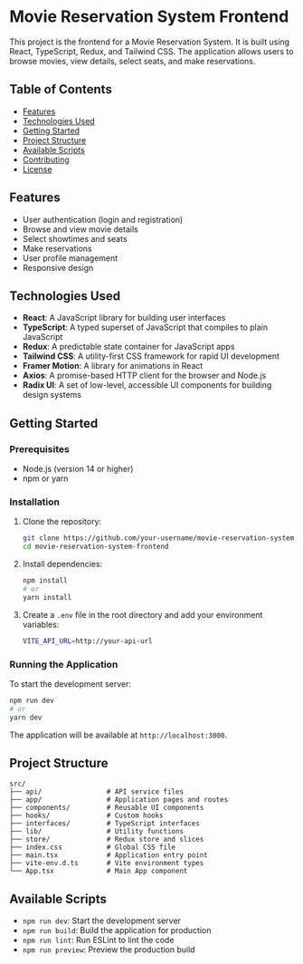 # Movie Reservation System Frontend

This project is the frontend for a Movie Reservation System. It is built using React, TypeScript, Redux, and Tailwind CSS. The application allows users to browse movies, view details, select seats, and make reservations.

## Table of Contents

- [Features](#features)
- [Technologies Used](#technologies-used)
- [Getting Started](#getting-started)
- [Project Structure](#project-structure)
- [Available Scripts](#available-scripts)
- [Contributing](#contributing)
- [License](#license)

## Features

- User authentication (login and registration)
- Browse and view movie details
- Select showtimes and seats
- Make reservations
- User profile management
- Responsive design

## Technologies Used

- **React**: A JavaScript library for building user interfaces
- **TypeScript**: A typed superset of JavaScript that compiles to plain JavaScript
- **Redux**: A predictable state container for JavaScript apps
- **Tailwind CSS**: A utility-first CSS framework for rapid UI development
- **Framer Motion**: A library for animations in React
- **Axios**: A promise-based HTTP client for the browser and Node.js
- **Radix UI**: A set of low-level, accessible UI components for building design systems

## Getting Started

### Prerequisites

- Node.js (version 14 or higher)
- npm or yarn

### Installation

1. Clone the repository:

   ```sh
   git clone https://github.com/your-username/movie-reservation-system-frontend.git
   cd movie-reservation-system-frontend
   ```

2. Install dependencies:

   ```sh
   npm install
   # or
   yarn install
   ```

3. Create a `.env` file in the root directory and add your environment variables:
   ```sh
   VITE_API_URL=http://your-api-url
   ```

### Running the Application

To start the development server:

```sh
npm run dev
# or
yarn dev
```

The application will be available at `http://localhost:3000`.

## Project Structure

```plaintext
src/
├── api/                # API service files
├── app/                # Application pages and routes
├── components/         # Reusable UI components
├── hooks/              # Custom hooks
├── interfaces/         # TypeScript interfaces
├── lib/                # Utility functions
├── store/              # Redux store and slices
├── index.css           # Global CSS file
├── main.tsx            # Application entry point
├── vite-env.d.ts       # Vite environment types
└── App.tsx             # Main App component
```

## Available Scripts

- `npm run dev`: Start the development server
- `npm run build`: Build the application for production
- `npm run lint`: Run ESLint to lint the code
- `npm run preview`: Preview the production build
